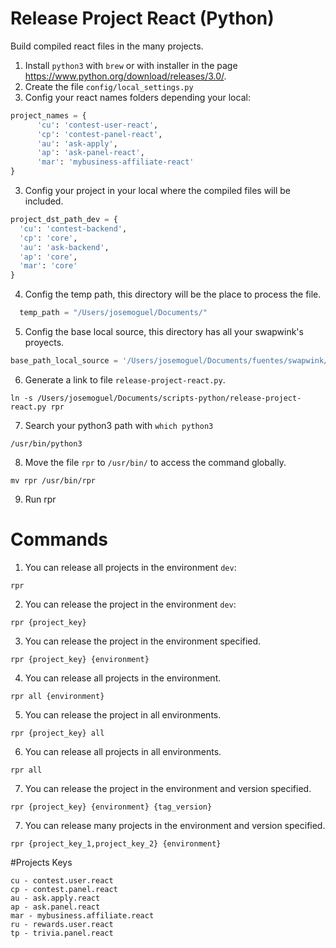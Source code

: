 # Release Project React (Python)

Build compiled react files in the many projects.

1. Install `python3` with `brew` or with installer in the page https://www.python.org/download/releases/3.0/.
2. Create the file `config/local_settings.py`
2. Config your react names folders depending your local:

```python
project_names = {
      'cu': 'contest-user-react', 
      'cp': 'contest-panel-react',
      'au': 'ask-apply', 
      'ap': 'ask-panel-react', 
      'mar': 'mybusiness-affiliate-react'
}
```
3. Config your project in your local where the compiled files will be included.
```python
project_dst_path_dev = {
  'cu': 'contest-backend', 
  'cp': 'core',
  'au': 'ask-backend', 
  'ap': 'core', 
  'mar': 'core'
}
```
4. Config the temp path, this directory will be the place to process the file.
  
```python 
  temp_path = "/Users/josemoguel/Documents/"
```

5. Config the base local source, this directory has all your swapwink's proyects.
  
```python
base_path_local_source = '/Users/josemoguel/Documents/fuentes/swapwink/'
```
6. Generate a link to file `release-project-react.py`.
```
ln -s /Users/josemoguel/Documents/scripts-python/release-project-react.py rpr
```
7. Search your python3 path with `which python3`
```
/usr/bin/python3
```
8. Move the file `rpr` to `/usr/bin/` to access the command globally.
```
mv rpr /usr/bin/rpr
```
9. Run rpr

# Commands

1. You can release all projects in the environment `dev`:
```
rpr
```

2. You can release the project in the environment `dev`:
```
rpr {project_key}
```

3. You can release the project in the environment specified.
```
rpr {project_key} {environment}
```

4. You can release all projects in the environment.
```
rpr all {environment}
```

5. You can release the project in all environments.
```
rpr {project_key} all
```

6. You can release all projects in all environments.
```
rpr all
```

7. You can release the project in the environment and version specified.
```
rpr {project_key} {environment} {tag_version}
```

7. You can release many projects in the environment and version specified.
```
rpr {project_key_1,project_key_2} {environment}
```

#Projects Keys

```
cu - contest.user.react
cp - contest.panel.react
au - ask.apply.react
ap - ask.panel.react
mar - mybusiness.affiliate.react
ru - rewards.user.react
tp - trivia.panel.react

```




